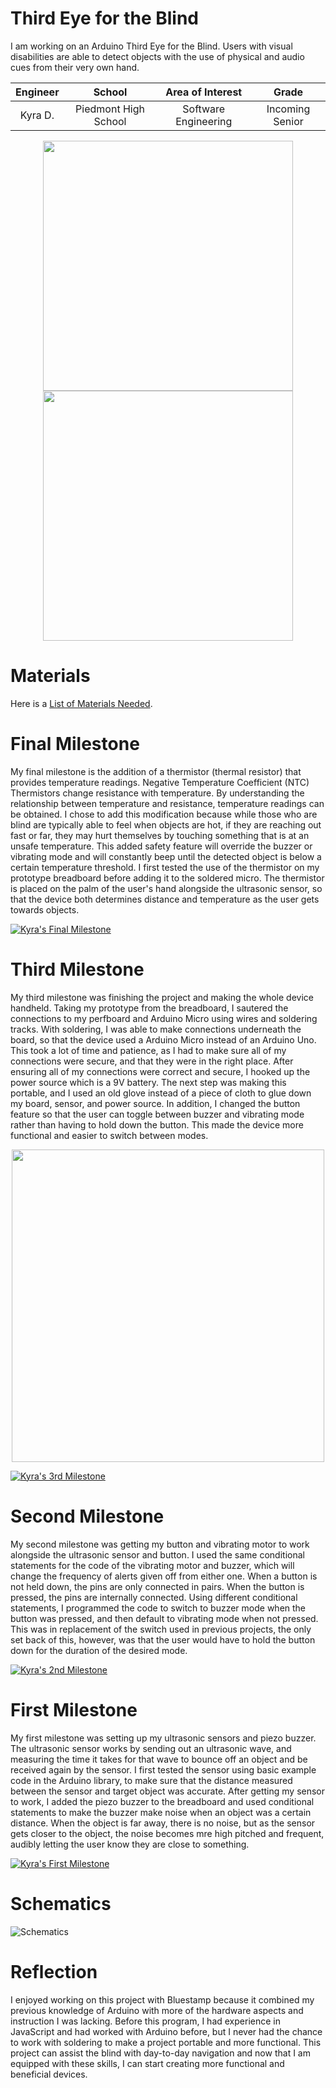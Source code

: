 ﻿# Third Eye for the Blind
I am working on an Arduino Third Eye for the Blind. Users with visual disabilities are able to detect objects with the use of physical and audio cues from their very own hand.


| **Engineer** | **School** | **Area of Interest** | **Grade** |
|:--:|:--:|:--:|:--:|
| Kyra D. | Piedmont High School | Software Engineering | Incoming Senior

  
<p align="center">
<img src="https://user-images.githubusercontent.com/94956287/176249518-41fbc503-300a-44c9-b105-41aef7d56669.png" width="400">
<img src="https://user-images.githubusercontent.com/94956287/176250830-977c3406-10c4-423c-be4b-18db8e569712.png" width="400">
</p>

# Materials
Here is a [List of Materials Needed](https://docs.google.com/spreadsheets/d/1bXbYIsI2RP88eoclDnVj5eQEKvsiCWf7lxlAHQSED3A/edit?usp=sharing).

# Final Milestone
My final milestone is the addition of a thermistor (thermal resistor) that provides temperature readings. Negative Temperature Coefficient (NTC) Thermistors change resistance with temperature. By understanding the relationship between temperature and resistance, temperature readings can be obtained. I chose to add this modification because while those who are blind are typically able to feel when objects are hot, if they are reaching out fast or far, they may hurt themselves by touching something that is at an unsafe temperature. This added safety feature will override the buzzer or vibrating mode and will constantly beep until the detected object is below a certain temperature threshold. I first tested the use of the thermistor on my prototype breadboard before adding it to the soldered micro. The thermistor is placed on the palm of the user's hand alongside the ultrasonic sensor, so that the device both determines distance and temperature as the user gets towards objects.

[![Kyra's Final Milestone](https://res.cloudinary.com/marcomontalbano/image/upload/v1656520787/video_to_markdown/images/youtube--AKeC7Vd3b3w-c05b58ac6eb4c4700831b2b3070cd403.jpg)](https://www.youtube.com/watch?v=AKeC7Vd3b3w "Kyra's Final Milestone")

# Third Milestone
My third milestone was finishing the project and making the whole device handheld. Taking my prototype from the breadboard, I sautered the connections to my perfboard and Arduino Micro using wires and soldering tracks. With soldering, I was able to make connections underneath the board, so that the device used a Arduino Micro instead of an Arduino Uno. This took a lot of time and patience, as I had to make sure all of my connections were secure, and that they were in the right place. After ensuring all of my connections were correct and secure, I hooked up the power source which is a 9V battery. The next step was making this portable, and I used an old glove instead of a piece of cloth to glue down my board, sensor, and power source. In addition, I changed the button feature so that the user can toggle between buzzer and vibrating mode rather than having to hold down the button. This made the device more functional and easier to switch between modes.

<p align="center">
<img src="https://user-images.githubusercontent.com/94956287/176252080-bea44cc8-bcb4-4551-94b7-e2ddc74dafe7.JPG" width="500">
</p>

[![Kyra's 3rd Milestone](https://res.cloudinary.com/marcomontalbano/image/upload/v1656091170/video_to_markdown/images/youtube--3WJ3lJCEA6w-c05b58ac6eb4c4700831b2b3070cd403.jpg)](https://www.youtube.com/watch?v=3WJ3lJCEA6w "Kyra's 3rd Milestone")

# Second Milestone
My second milestone was getting my button and vibrating motor to work alongside the ultrasonic sensor and button. I used the same conditional statements for the code of the vibrating motor and buzzer, which will change the frequency of alerts given off from either one. When a button is not held down, the pins are only connected in pairs. When the button is pressed, the pins are internally connected. Using different conditional statements, I programmed the code to switch to buzzer mode when the button was pressed, and then default to vibrating mode when not pressed. This was in replacement of the switch used in previous projects, the only set back of this, however, was that the user would have to hold the button down for the duration of the desired mode.

[![Kyra's 2nd Milestone](https://res.cloudinary.com/marcomontalbano/image/upload/v1656090848/video_to_markdown/images/youtube--jOFxKbY50XA-c05b58ac6eb4c4700831b2b3070cd403.jpg)](https://www.youtube.com/watch?v=jOFxKbY50XA "Kyra's 2nd Milestone")

# First Milestone
My first milestone was setting up my ultrasonic sensors and piezo buzzer. The ultrasonic sensor works by sending out an ultrasonic wave, and measuring the time it takes for that wave to bounce off an object and be received again by the sensor. I first tested the  sensor using basic example code in the Arduino library, to make sure that the distance measured between the sensor and target object was accurate. After getting my sensor to work, I added the piezo buzzer to the breadboard and used conditional statements to make the buzzer make noise when an object was a certain distance. When the object is far away, there is no noise, but as the sensor gets closer to the object, the noise becomes mre high pitched and frequent, audibly letting the user know they are close to something.

[![Kyra's First Milestone](https://res.cloudinary.com/marcomontalbano/image/upload/v1656439828/video_to_markdown/images/youtube--gY0ncTcIGnQ-c05b58ac6eb4c4700831b2b3070cd403.jpg)](https://www.youtube.com/watch?v=gY0ncTcIGnQ&t=17s "Kyra's First Milestone")

# Schematics
![Schematics](https://user-images.githubusercontent.com/94956287/176941566-b27bc2e5-7e77-408f-94d1-79154a65c158.png)

# Reflection
I enjoyed working on this project with Bluestamp because it combined my previous knowledge of Arduino with more of the hardware aspects and instruction I was lacking. Before this program, I had experience in JavaScript and had worked with Arduino before, but I never had the chance to work with soldering to make a project portable and more functional. This project can assist the blind with day-to-day navigation and now that I am equipped with these skills, I can start creating more functional and beneficial devices. 
